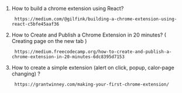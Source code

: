 1. How to build a chrome extension using React?

        https://medium.com/@gilfink/building-a-chrome-extension-using-react-c5bfe45aaf36
2. How to Create and Publish a Chrome Extension in 20 minutes? ( Creating page on the new tab )

        https://medium.freecodecamp.org/how-to-create-and-publish-a-chrome-extension-in-20-minutes-6dc8395d7153
3. How to create a simple extension (alert on click, popup, calor-page changing) ?
        
        https://grantwinney.com/making-your-first-chrome-extension/
